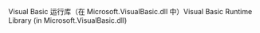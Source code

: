 <span data-ttu-id="3451c-101">Visual Basic 运行库（在 Microsoft.VisualBasic.dll 中）</span><span class="sxs-lookup"><span data-stu-id="3451c-101">Visual Basic Runtime Library (in Microsoft.VisualBasic.dll)</span></span>